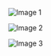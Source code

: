 ![Image 1](https://github.com/user-attachments/assets/e49db37c-a95c-487b-8d38-3fd95d8cad32)

![Image 2](https://github.com/user-attachments/assets/4e630528-f3d7-4121-8c46-ad568ee1aaab)

![Image 3](https://github.com/user-attachments/assets/0a529c2f-edcf-4ecb-a22c-4190053bef1f)



